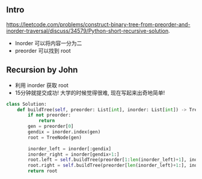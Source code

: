 








## Intro




https://leetcode.com/problems/construct-binary-tree-from-preorder-and-inorder-traversal/discuss/34579/Python-short-recursive-solution.

- Inorder 可以将内容一分为二
- preorder 可以找到 root



## Recursion by John

- 利用 inorder 获取 root
- 15分钟就提交成功! 大学的时候觉得很难, 现在写起来出奇地简单!


```py
class Solution:
    def buildTree(self, preorder: List[int], inorder: List[int]) -> TreeNode:
        if not preorder:
            return
        gen = preorder[0]
        gendix = inorder.index(gen)
        root = TreeNode(gen)
        
        inorder_left = inorder[:gendix]
        inorder_right = inorder[gendix+1:]
        root.left = self.buildTree(preorder[1:len(inorder_left)+1], inorder_left)
        root.right = self.buildTree(preorder[len(inorder_left)+1:], inorder_right)
        return root
```
















